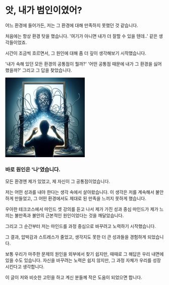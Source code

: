 # 앗, 내가 범인이였어?

어느 환경에 들어가든, 저는 그 환경에 대해 만족하지 못했던 것 같습니다.

처음에는 항상 환경 탓을 했습니다. '여기가 아니면 내가 더 잘할 수 있을 텐데..' 같은 생각들이었죠.

시간이 조금씩 흐르면서, 그 원인에 대해 좀 더 깊이 생각해보기 시작했습니다.

'내가 속해 있던 모든 환경의 공통점이 뭘까?' '어떤 공통점 때문에 내가 그 환경을 싫어했을까?' 그리고 그 답을 찾았습니다.

<img src="img.png" width="50%" height="auto"/>

### 바로 원인은 '나'였습니다. 

모든 환경엔 제가 있었고, 제 자신이 그 공통점이었습니다.

저는 어떤 성과를 내야 한다는 생각 속에서 살아왔습니다. 이 생각은 저를 계속해서 불안하게 만들었고, 그 어떤 환경에서도 제대로 된 만족을 느끼지 못하게 했습니다.

우아한 테크코스에서 마인드 셋 강의를 듣고 나서 제가 가진 성과 중심 마인드가 제가 느끼는 불만족과 불안의 근본적인 원인이었다는 것을 깨달았습니다.

그리고 그 순간부터 저는 마인드를 과정 중심으로 바꾸려고 노력하기 시작했습니다.

그 결과, 압박감과 스트레스가 줄었고, 생각지도 못한 더 큰 성과들을 경험하게 되었습니다.

보통 우리가 마주한 문제의 원인을 외부에서 찾기 쉽지만, 때때로 그 해답은 우리 내면에 있을 수도 있습니다. 자신을 바꾸려는 노력은 쉽지 않지만, 그 과정 자체가 우리를 성장시킨다고 생각합니다.

이 글이 저와 비슷한 고민을 하고 계신 분들께 작은 도움이 되었으면 합니다.
